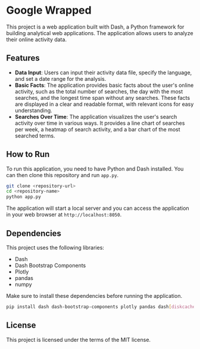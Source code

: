 # Google Wrapped

This project is a web application built with Dash, a Python framework for building analytical web applications. The application allows users to analyze their online activity data.

## Features

- **Data Input**: Users can input their activity data file, specify the language, and set a date range for the analysis.
- **Basic Facts**: The application provides basic facts about the user's online activity, such as the total number of searches, the day with the most searches, and the longest time span without any searches. These facts are displayed in a clear and readable format, with relevant icons for easy understanding.
- **Searches Over Time**: The application visualizes the user's search activity over time in various ways. It provides a line chart of searches per week, a heatmap of search activity, and a bar chart of the most searched terms.

## How to Run

To run this application, you need to have Python and Dash installed. You can then clone this repository and run `app.py`.

```bash
git clone <repository-url>
cd <repository-name>
python app.py
```

The application will start a local server and you can access the application in your web browser at `http://localhost:8050`.

## Dependencies

This project uses the following libraries:

- Dash
- Dash Bootstrap Components
- Plotly
- pandas
- numpy

Make sure to install these dependencies before running the application.

```bash
pip install dash dash-bootstrap-components plotly pandas dash[diskcache] numpy
```

## License

This project is licensed under the terms of the MIT license.

